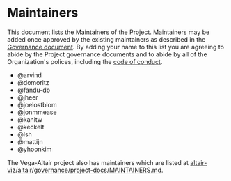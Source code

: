 # Maintainers

This document lists the Maintainers of the Project. Maintainers may be added once approved by the existing maintainers as described in the [Governance document](GOVERNANCE.md). By adding your name to this list you are agreeing to abide by the Project governance documents and to abide by all of the Organization's polices, including the [code of conduct](CODE_OF_CONDUCT.md).

* @arvind
* @domoritz
* @fandu-db
* @jheer
* @joelostblom
* @jonmmease
* @kanitw
* @keckelt
* @lsh
* @mattijn
* @yhoonkim

The Vega-Altair project also has maintainers which are listed at [altair-viz/altair/governance/project-docs/MAINTAINERS.md](https://github.com/altair-viz/altair/blob/main/governance/project-docs/MAINTAINERS.md).
